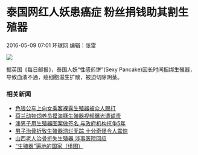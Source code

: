 # 泰国网红人妖患癌症 粉丝捐钱助其割生殖器

2016-05-09 07:01 环球网 编辑：张雷

![](./W020160509253723872614.jpg)

据英国《每日邮报》，泰国人妖“性感煎饼”(Sexy Pancake)因长时间捆绑生殖器，导致血液不通，癌细胞滋生扩散，被迫切除阴茎。

### 相关新闻

- [色狼公车上向女乘客裸露生殖器被众人踢打](http://www.cnr.cn/ent/tpgd/20160504/t20160504_522060486.shtml)
- [荷兰动物饲养员摸海豚生殖器视频曝光遭谴责](http://www.cnr.cn/newscenter/native/gd/20160317/t20160317_521626714.shtml)
- [澳男子用生殖器图案做签名 与政府机构抗争5年](http://www.cnr.cn/jingji/jrtj/20160111/t20160111_521099567.shtml)
- [男子治骨折致生殖器溃烂无踪 十分奇怪令人震惊](http://www.cnr.cn/ent/list/20151225/t20151225_520918157.shtml)
- [山西老人治骨折失生殖器 涉事医院回应](http://www.cnr.cn/jy/list/20151224/t20151224_520905444.shtml)
- [“生殖器”遍地的国家（组图）](http://www.cnr.cn/ent/list/20151215/t20151215_520805574.shtml)